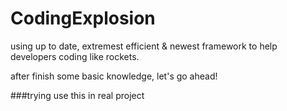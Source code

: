 # CodingExplosion
using up to date, extremest efficient &amp; newest framework to help developers coding like rockets.

after finish some basic knowledge, let's go ahead!

###trying use this in real project

